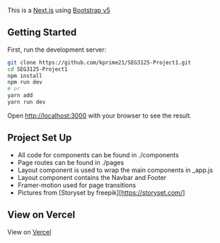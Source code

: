 This is a [Next.js](https://nextjs.org/) using [Bootstrap v5](https://getbootstrap.com/docs/5.0/getting-started/introduction/)

## Getting Started

First, run the development server:

```bash
git clone https://github.com/kprime21/SEG3125-Project1.git
cd SEG3125-Project1
npm install
npm run dev
# or
yarn add
yarn run dev
```

Open [http://localhost:3000](http://localhost:3000) with your browser to see the result.


## Project Set Up

- All code for components can be found in ./components
- Page routes can be found in ./pages
- Layout component is used to wrap the main components in _app.js
- Layout component contains the Navbar and Footer
- Framer-motion used for page transitions
- Pictures from [Storyset by freepik][https://storyset.com/]


## View on Vercel
View on [Vercel](https://magnoliavet.vercel.app/)
